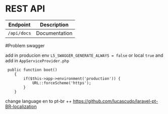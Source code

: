 REST API
========

Endpoint | Description
--- | ---
`/api/docs` | Documentation

#Problem swagger

add in producion env `L5_SWAGGER_GENERATE_ALWAYS = false` or local  `true`
and add in `AppServiceProvider.php`
```
 public function boot()
    {
        if($this->app->environment('production')) {
            URL::forceScheme('https');
        }
    }
 ```

 change language en to pt-br ++
 https://github.com/lucascudo/laravel-pt-BR-localization


